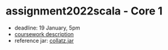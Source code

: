 # assignment2022scala - Core 1

* deadline: 19 January, 5pm
* [coursework description](https://nms.kcl.ac.uk/christian.urban/core_cw01.pdf)
* reference jar:
    [collatz.jar](https://nms.kcl.ac.uk/christian.urban/collatz.jar)
